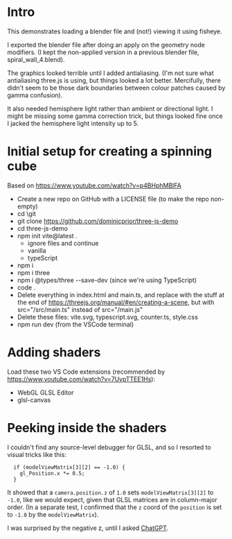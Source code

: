 # Intro

This demonstrates loading a blender file and (not!) viewing it using fisheye.

I exported the blender file after doing an apply on the geometry node modifiers.
(I kept the non-applied version in a previous blender file, spiral_wall_4.blend).

The graphics looked terrible until I added antialiasing.  (I'm not sure what antialiasing three.js is using, but things looked a lot better.
Mercifully, there didn't seem to be those dark boundaries between colour patches caused by gamma confusion).

It also needed hemisphere light rather than ambient or directional light.  I might be missing some gamma correction trick, but things looked fine once I jacked the hemisphere light intensity up to 5.

# Initial setup for creating a spinning cube

Based on https://www.youtube.com/watch?v=p4BHphMBlFA 

* Create a new repo on GitHub with a LICENSE file (to make the repo non-empty)
* cd \git
* git clone https://github.com/dominicprior/three-js-demo
* cd three-js-demo
* npm init vite@latest .
  * ignore files and continue
  * vanilla
  * typeScript
* npm i
* npm i three
* npm i @types/three --save-dev  (since we're using TypeScript)
* code .
* Delete everything in index.html and main.ts, and replace with the stuff at the end of https://threejs.org/manual/#en/creating-a-scene, but with src="/src/main.ts" instead of src="/main.js"
* Delete these files: vite.svg, typescript.svg, counter.ts, style.css
* npm run dev (from the VSCode terminal)

# Adding shaders

Load these two VS Code extensions (recommended by https://www.youtube.com/watch?v=7UvpTTEE1Hs):
* WebGL GLSL Editor
* glsl-canvas

# Peeking inside the shaders

I couldn't find any source-level debugger for GLSL, and so I resorted to visual tricks like this:
```
  if (modelViewMatrix[3][2] == -1.0) {
    gl_Position.x *= 0.5;
  }
```
It showed that a `camera.position.z` of `1.0` sets `modelViewMatrix[3][2]` to `-1.0`, like we would expect, given that GLSL matrices are in column-major order.  (In a separate test, I confirmed that the `z` coord of the `position` is set to `-1.0` by the `modelViewMatrix`).

I was surprised by the negative z, until I asked [ChatGPT](https://chatgpt.com/share/67f37b49-8000-800b-a845-25eadcf39fef).

